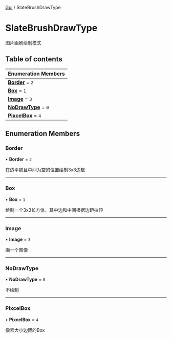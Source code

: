 [Gui](../groups/Gui.Gui.md) / SlateBrushDrawType

# SlateBrushDrawType <Badge type="tip" text="Enumeration" /> <Score text="SlateBrushDrawType" />

图片画刷绘制模式

## Table of contents

| Enumeration Members |
| :-----|
| **[Border](UI.SlateBrushDrawType.md#border)** = ``2`` <br> |
| **[Box](UI.SlateBrushDrawType.md#box)** = ``1`` <br> |
| **[Image](UI.SlateBrushDrawType.md#image)** = ``3`` <br> |
| **[NoDrawType](UI.SlateBrushDrawType.md#nodrawtype)** = ``0`` <br> |
| **[PixcelBox](UI.SlateBrushDrawType.md#pixcelbox)** = ``4`` <br> |

## Enumeration Members

### Border <Score text="Border" /> 

• **Border** = ``2``

在边平铺且中间为空的位置绘制3x3边框

___

### Box <Score text="Box" /> 

• **Box** = ``1``

绘制一个3x3长方体，其中边和中间根据边距拉伸

___

### Image <Score text="Image" /> 

• **Image** = ``3``

画一个图像

___

### NoDrawType <Score text="NoDrawType" /> 

• **NoDrawType** = ``0``

不绘制

___

### PixcelBox <Score text="PixcelBox" /> 

• **PixcelBox** = ``4``

像素大小边距的Box
